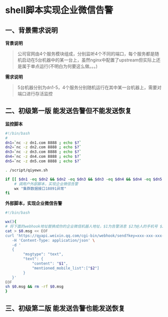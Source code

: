 # shell脚本实现企业微信告警

## 一、背景需求说明

**背景说明**

> 公司官网由4个服务模块组成，分别监听4个不同的端口，每个服务都是随机启动在5台机器中的某一台上，虽然nginx中配置了upstream但实际上还是属于单点运行(不明白为何要这么做。。。)



**需求说明**

> 5台机器分别为dn1-5，4个服务分别随机运行在其中某一台机器上，需要对端口进行存活监控



## 二、初级第一版 能发送告警但不能发送恢复

**监控脚本**

```sh
#!/bin/bash
#
dn1=`nc -z dn1.com 8888 ; echo $?`
dn2=`nc -z dn2.com 8888 ; echo $?` 
dn3=`nc -z dn3.com 8888 ; echo $?` 
dn4=`nc -z dn4.com 8888 ; echo $?` 
dn5=`nc -z dn5.com 8888 ; echo $?`

. /script/qiyewx.sh

if [[ $dn1 -eq $dn2 && $dn2 -eq $dn3 && $dn3 -eq $dn4 && $dn4 -eq $dn5 ]];then
    # 调用户外部脚本，实现企业微信告警
    wx "集群数据接口18891异常"
fi
```



**外部脚本，实现企业微信告警**

```sh
#!/bin/bash

wx(){
# 将下面的webhook地址替换成你的企业微信机器人地址，$1为告警消息 $2为@人的手机号 $2可以为空
cat > $0.msg << EOF
curl 'https://qyapi.weixin.qq.com/cgi-bin/webhook/send?key=xxx-xxx-xxx-xxx' \
   -H 'Content-Type: application/json' \
   -d '
   {
        "msgtype": "text",
        "text": {
            "content": "$1",
            "mentioned_mobile_list":["$2"]
        }
   }'
EOF
sh $0.msg && rm -rf $0.msg
}
```



## 三、初级第二版 能发送告警也能发送恢复

```

```

